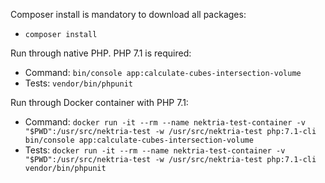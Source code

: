 Composer install is mandatory to download all packages:
* `composer install`

Run through native PHP. PHP 7.1 is required:
* Command: `bin/console app:calculate-cubes-intersection-volume`
* Tests: `vendor/bin/phpunit`

Run through Docker container with PHP 7.1:
* Command: `docker run -it --rm --name nektria-test-container -v "$PWD":/usr/src/nektria-test -w /usr/src/nektria-test php:7.1-cli bin/console app:calculate-cubes-intersection-volume`
* Tests: `docker run -it --rm --name nektria-test-container -v "$PWD":/usr/src/nektria-test -w /usr/src/nektria-test php:7.1-cli vendor/bin/phpunit`